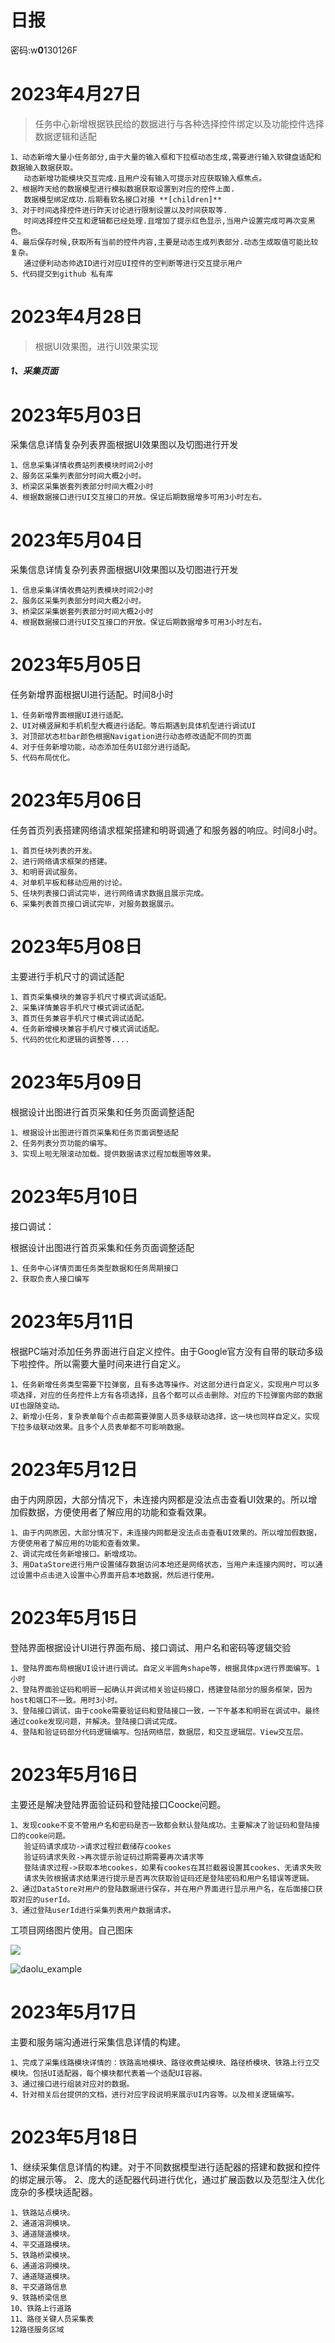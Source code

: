# 日报

密码:w**0**130126F

# 2023年4月27日

> 任务中心新增根据铁民给的数据进行与各种选择控件绑定以及功能控件选择数据逻辑和适配

```
1、动态新增大量小任务部分,由于大量的输入框和下拉框动态生成,需要进行输入软键盘适配和数据输入数据获取。
   动态新增功能模块交互完成.且用户没有输入可提示对应获取输入框焦点。
2、根据昨天给的数据模型进行模拟数据获取设置到对应的控件上面.
   数据模型绑定成功.后期看软名接口对接 **[children]**
3、对于时间选择控件进行昨天讨论进行限制设置以及时间获取等.
   时间选择控件交互和逻辑都已经处理.且增加了提示红色显示,当用户设置完成可再次变黑色。
4、最后保存时候,获取所有当前的控件内容,主要是动态生成列表部分.动态生成取值可能比较复杂。
   通过便利动态帅选ID进行对应UI控件的空判断等进行交互提示用户
5、代码提交到github 私有库
```



# 2023年4月28日

> 根据UI效果图，进行UI效果实现

##### 1、采集页面

# 2023年5月03日

采集信息详情复杂列表界面根据UI效果图以及切图进行开发

```
1、信息采集详情收费站列表模块时间2小时
2、服务区采集列表部分时间大概2小时。
3、桥梁区采集嵌套列表部分时间大概2小时
4、根据数据接口进行UI交互接口的开放。保证后期数据增多可用3小时左右。
```



# 2023年5月04日

采集信息详情复杂列表界面根据UI效果图以及切图进行开发

```
1、信息采集详情收费站列表模块时间2小时
2、服务区采集列表部分时间大概2小时。
3、桥梁区采集嵌套列表部分时间大概2小时
4、根据数据接口进行UI交互接口的开放。保证后期数据增多可用3小时左右。
```

# 2023年5月05日

任务新增界面根据UI进行适配。时间8小时

```
1、任务新增界面根据UI进行适配。
2、UI对横竖屏和手机机型大概进行适配。等后期遇到具体机型进行调试UI
3、对顶部状态栏bar颜色根据Navigation进行动态修改适配不同的页面
4、对于任务新增功能，动态添加任务UI部分进行适配。
5、代码布局优化。
```

# 2023年5月06日

任务首页列表搭建网络请求框架搭建和明哥调通了和服务器的响应。时间8小时。

```
1、首页任块列表的开发。
2、进行网络请求框架的搭建。
3、和明哥调试服务。
4、对单机平板和移动应用的讨论。
5、任块列表接口调试完毕，进行网络请求数据且展示完成。
6、采集列表首页接口调试完毕，对服务数据展示。
```

# 2023年5月08日

主要进行手机尺寸的调试适配

```
1、首页采集模块的兼容手机尺寸模式调试适配。
2、采集详情兼容手机尺寸模式调试适配。
3、首页任务兼容手机尺寸模式调试适配。
4、任务新增模块兼容手机尺寸模式调试适配。
5、代码的优化和逻辑的调整等....
```

# 2023年5月09日

根据设计出图进行首页采集和任务页面调整适配

```
1、根据设计出图进行首页采集和任务页面调整适配
2、任务列表分页功能的编写。
3、实现上啦无限滚动加载。提供数据请求过程加载圈等效果。
```

# 2023年5月10日

接口调试：

根据设计出图进行首页采集和任务页面调整适配

```
1、任务中心详情页面任务类型数据和任务周期接口
2、获取负责人接口编写
```

# 2023年5月11日

根据PC端对添加任务界面进行自定义控件。由于Google官方没有自带的联动多级下啦控件。所以需要大量时间来进行自定义。

```
1、任务新增任务类型需要下拉弹窗，且有多选等操作。对这部分进行自定义，实现用户可以多项选择，对应的任务控件上方有各项选择，且各个都可以点击删除。对应的下拉弹窗内部的数据UI也跟随变动。
2、新增小任务，复杂表单每个点击都需要弹窗人员多级联动选择，这一块也同样自定义。实现下拉多级联动效果。且多个人员表单都不可影响数据。
```

# 2023年5月12日

由于内网原因，大部分情况下，未连接内网都是没法点击查看UI效果的。所以增加假数据，方便使用者了解应用的功能和查看效果。

```
1、由于内网原因，大部分情况下，未连接内网都是没法点击查看UI效果的。所以增加假数据，方便使用者了解应用的功能和查看效果。
2、调试完成任务新增接口。新增成功。
3、用DataStore进行用户设置储存数据访问本地还是网络状态，当用户未连接内网时，可以通过设置中点击进入设置中心界面开启本地数据，然后进行使用。
```

# 2023年5月15日

登陆界面根据设计UI进行界面布局、接口调试、用户名和密码等逻辑交验

```
1、登陆界面布局根据UI设计进行调试。自定义半圆角shape等，根据具体px进行界面编写。1小时
2、登陆界面验证码和明哥一起确认并调试相关验证码接口，搭建登陆部分的服务框架，因为host和端口不一致。用时3小时。
3、登陆接口调试，由于cooke需要验证码和登陆接口一致，一下午基本和明哥在调试中。最终通过cooke发现问题，并解决。登陆接口调试完成。
4、登陆和验证码部分代码逻辑编写。包括网络层，数据层，和交互逻辑层。View交互层。
```

# 2023年5月16日

主要还是解决登陆界面验证码和登陆接口Coocke问题。

```
1、发现cooke不变不管用户名和密码是否一致都会默认登陆成功。主要解决了验证码和登陆接口的cooke问题。
   验证码请求成功->请求过程拦截储存cookes
   验证码请求失败->再次提示验证码过期需要再次请求等
   登陆请求过程->获取本地cookes，如果有cookes在其拦截器设置其cookes、无请求失败
   请求失败根据请求结果进行提示是否再次获取验证码还是登陆密码和用户名错误等逻辑。
2、通过DataStore对用户的登陆数据进行保存，并在用户界面进行显示用户名，在后面接口获取对应的userId。
3、通过登陆userId进行采集列表用户数据请求。
```

工项目网络图片使用。自己图床

![](https://gitee.com/LuHenChang/blog_pic/raw/master/image-20230516202704434.png)

![daolu_example](https://gitee.com/LuHenChang/blog_pic/raw/master/daolu_example.png)

# 2023年5月17日

主要和服务端沟通进行采集信息详情的构建。

```
1、完成了采集线路模块详情的：铁路高地模块、路径收费站模块、路径桥模块、铁路上行立交模块。包括UI适配器，每个模块都代表着一个适配UI容器。
3、通过接口进行组装对应对的数据。
4、针对相关后台提供的文档，进行对应字段说明来展示UI内容等。以及相关逻辑编写。
```

# 2023年5月18日

1、继续采集信息详情的构建。对于不同数据模型进行适配器的搭建和数据和控件的绑定展示等。
2、庞大的适配器代码进行优化，通过扩展函数以及范型注入优化庞杂的多模块适配器。

```
1、铁路站点模块。
2、通道溶洞模块。
3、通道隧道模块。
4、平交道路模块。
5、铁路桥梁模块。
6、通道溶洞模块。
7、通道隧道模块。
8、平交道路信息
9、铁路桥梁信息
10、铁路上行道路
11、路径关键人员采集表
12路径服务区域

```


